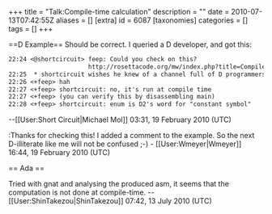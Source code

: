 +++
title = "Talk:Compile-time calculation"
description = ""
date = 2010-07-13T07:42:55Z
aliases = []
[extra]
id = 6087
[taxonomies]
categories = []
tags = []
+++

==D Example==
Should be correct. I queried a D developer, and got this:

```txt
22:24 <@shortcircuit> feep: Could you check on this? 
                      http://rosettacode.org/mw/index.php?title=Compile-time_calculation&diff=75121&oldid=prev
22:25  * shortcircuit wishes he knew of a channel full of D programmers that would find such queries interesting.
22:26 <+feep> hah
22:27 <+feep> shortcircuit: no, it's run at compile time
22:27 <+feep> (you can verify this by disassembling main)
22:28 <+feep> shortcircuit: enum is D2's word for "constant symbol"
```
 --[[User:Short Circuit|Michael Mol]] 03:31, 19 February 2010 (UTC)

:Thanks for checking this! I added a comment to the example. So the next D-illiterate like me will not be confused ;-) - [[User:Wmeyer|Wmeyer]] 16:44, 19 February 2010 (UTC)

== Ada ==

Tried with gnat and analysing the produced asm, it seems that the computation is not done at compile-time. --[[User:ShinTakezou|ShinTakezou]] 07:42, 13 July 2010 (UTC)
